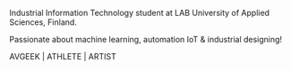 Industrial Information Technology student at LAB University of Applied Sciences, Finland. 




Passionate about machine learning, automation IoT & industrial designing!

AVGEEK | ATHLETE | ARTIST
